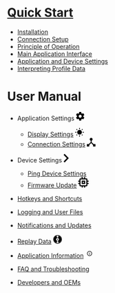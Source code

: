 # [Quick Start](https://github.com/jaxxzer/ping-viewer/wiki)
- [Installation](home#installation)
- [Connection Setup](home#connection-setup)
- [Principle of Operation](home#principle-of-operation)
- [Main Application Interface](home#main-application-interface)
- [Application and Device Settings](home#application-and-device-settings)
- [Interpreting Profile Data](home#interpreting-profile-data)

# User Manual
- Application Settings ![](images/settings_black.svg.png)
    - [Display Settings](display-settings) ![](images/sun_black.svg.png)
    - [Connection Settings](connection-settings) ![](images/connect.svg.png)

- Device Settings ![](images/arrow.png)
    - [Ping Device Settings](device-settings)
    - [Firmware Update](firmware-update) ![](images/chip_black.svg.png)

- [Hotkeys and Shortcuts](hotkeys-and-shortcuts)
- [Logging and User Files](logging-and-user-files)
- [Notifications and Updates](notifications-and-updates)

- [Replay Data](replay-data) ![](images/disk_black.svg.png)
- [Application Information](application-information) ![](images/info_black.svg.png)

- [FAQ and Troubleshooting](faq-and-troubleshooting)
- [Developers and OEMs](developers-and-oems)
